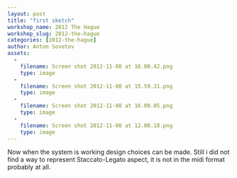 ```yaml
---
layout: post
title: "first sketch"
workshop_name: 2012 The Hague
workshop_slug: 2012-the-hague
categories: [2012-the-hague]
author: Anton Sovetov
assets:
  -
    filename: Screen shot 2012-11-08 at 16.00.42.png
    type: image
  -
    filename: Screen shot 2012-11-08 at 15.59.31.png
    type: image
  -
    filename: Screen shot 2012-11-08 at 16.00.05.png
    type: image
  -
    filename: Screen shot 2012-11-08 at 12.00.18.png
    type: image
---
```

Now when the system is working design choices can be made. Still i did not find a way to represent Staccato-Legato aspect, it is not in the midi format probably at all. 
